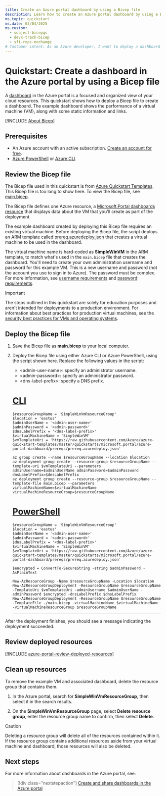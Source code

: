 ```yaml
---
title: Create an Azure portal dashboard by using a Bicep file
description: Learn how to create an Azure portal dashboard by using a Bicep file.
ms.topic: quickstart
ms.date: 03/04/2025
ms.custom:
  - subject-bicepqs
  - devx-track-bicep
  - sfi-ropc-nochange
# Customer intent: As an Azure developer, I want to deploy a dashboard in the Azure portal using a Bicep file, so that I can visualize the performance of my virtual machine and manage resources efficiently.
---
```


# Quickstart: Create a dashboard in the Azure portal by using a Bicep file

A [dashboard](azure-portal-dashboards.md) in the Azure portal is a focused and organized view of your cloud resources. This quickstart shows how to deploy a Bicep file to create a dashboard. The example dashboard shows the performance of a virtual machine (VM), along with some static information and links.

[!INCLUDE [About Bicep](~/reusable-content/ce-skilling/azure/includes/resource-manager-quickstart-bicep-introduction.md)]

## Prerequisites

- An Azure account with an active subscription. [Create an account for free](https://azure.microsoft.com/free/?WT.mc_id=A261C142F).
- [Azure PowerShell](/powershell/azure/install-azure-powershell) or [Azure CLI](/cli/azure/install-azure-cli).

## Review the Bicep file

The Bicep file used in this quickstart is from [Azure Quickstart Templates](https://azure.microsoft.com/resources/templates/azure-portal-dashboard/). This Bicep file is too long to show here. To view the Bicep file, see [main.bicep](https://raw.githubusercontent.com/Azure/azure-quickstart-templates/master/quickstarts/microsoft.portal/azure-portal-dashboard/main.bicep).

The Bicep file defines one Azure resource, a [Microsoft.Portal dashboards resource](/azure/templates/microsoft.portal/dashboards?pivots=deployment-language-bicep) that displays data about the VM that you'll create as part of the deployment.

The example dashboard created by deploying this Bicep file requires an existing virtual machine. Before deploying the Bicep file, the script deploys an ARM template called [prereq.azuredeploy.json](https://raw.githubusercontent.com/Azure/azure-quickstart-templates/master/quickstarts/microsoft.portal/azure-portal-dashboard/prereqs/prereq.azuredeploy.json) that creates a virtual machine to be used in the dashboard.

The virtual machine name is hard-coded as **SimpleWinVM** in the ARM template, to match what's used in the `main.bicep` file that creates the dashboard. You'll need to create your own administration username and password for this example VM. This is a new username and password (not the account you use to sign in to Azure). The password must be complex. For more information, see [username requirements](/azure/virtual-machines/windows/faq#what-are-the-username-requirements-when-creating-a-vm-)
and [password requirements](/azure/virtual-machines/windows/faq#what-are-the-password-requirements-when-creating-a-vm-).

> [!IMPORTANT]
> The steps outlined in this quickstart are solely for education purposes and aren't intended for deployments to a production environment. For information about best practices for production virtual machines, see the [security best practices for VMs and operating systems](/azure/security/fundamentals/iaas).

## Deploy the Bicep file

1. Save the Bicep file as **main.bicep** to your local computer.
1. Deploy the Bicep file using either Azure CLI or Azure PowerShell, using the script shown here. Replace the following values in the script:

    - &lt;admin-user-name>: specify an administrator username.
    - &lt;admin-password>: specify an administrator password.
    - &lt;dns-label-prefix>: specify a DNS prefix.

    # [CLI](#tab/CLI)

    ```azurecli
    $resourceGroupName = 'SimpleWinVmResourceGroup'
    $location = 'eastus'
    $adminUserName = '<admin-user-name>'
    $adminPassword = '<admin-password>'
    $dnsLabelPrefix = '<dns-label-prefix>'
    $virtualMachineName = 'SimpleWinVM'
    $vmTemplateUri = 'https://raw.githubusercontent.com/Azure/azure-quickstart-templates/master/quickstarts/microsoft.portal/azure-portal-dashboard/prereqs/prereq.azuredeploy.json'

    az group create --name $resourceGroupName --location $location
    az deployment group create --resource-group $resourceGroupName --template-uri $vmTemplateUri --parameters adminUsername=$adminUserName adminPassword=$adminPassword dnsLabelPrefix=$dnsLabelPrefix
    az deployment group create --resource-group $resourceGroupName --template-file main.bicep --parameters virtualMachineName=$virtualMachineName virtualMachineResourceGroup=$resourceGroupName
    ```

    # [PowerShell](#tab/PowerShell)

    ```azurepowershell
    $resourceGroupName = 'SimpleWinVmResourceGroup'
    $location = 'eastus'
    $adminUserName = '<admin-user-name>'
    $adminPassword = '<admin-password>'
    $dnsLabelPrefix = '<dns-label-prefix>'
    $virtualMachineName = 'SimpleWinVM'
    $vmTemplateUri = 'https://raw.githubusercontent.com/Azure/azure-quickstart-templates/master/quickstarts/microsoft.portal/azure-portal-dashboard/prereqs/prereq.azuredeploy.json'

    $encrypted = ConvertTo-SecureString -string $adminPassword -AsPlainText

    New-AzResourceGroup -Name $resourceGroupName -Location $location
    New-AzResourceGroupDeployment -ResourceGroupName $resourceGroupName -TemplateUri $vmTemplateUri -adminUsername $adminUserName -adminPassword $encrypted -dnsLabelPrefix $dnsLabelPrefix
    New-AzResourceGroupDeployment -ResourceGroupName $resourceGroupName -TemplateFile ./main.bicep -virtualMachineName $virtualMachineName -virtualMachineResourceGroup $resourceGroupName
    ```

    ---

After the deployment finishes, you should see a message indicating the deployment succeeded.

## Review deployed resources

[!INCLUDE [azure-portal-review-deployed-resources](./includes/azure-portal-review-deployed-resources.md)]

## Clean up resources

To remove the example VM and associated dashboard, delete the resource group that contains them.

1. In the Azure portal, search for **SimpleWinVmResourceGroup**, then select it in the search results.

1. On the **SimpleWinVmResourceGroup** page, select **Delete resource group**, enter the resource group name to confirm, then select **Delete**.

> [!CAUTION]
> Deleting a resource group will delete all of the resources contained within it. If the resource group contains additional resources aside from your virtual machine and dashboard, those resources will also be deleted.

## Next steps

For more information about dashboards in the Azure portal, see:

> [!div class="nextstepaction"]
> [Create and share dashboards in the Azure portal](azure-portal-dashboards.md)
